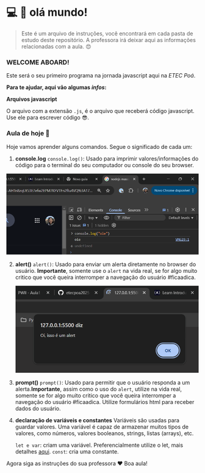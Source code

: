 # :computer: :turtle: olá mundo! 


> Este é um arquivo de instruções, você encontrará em cada pasta de estudo deste repositório. A professora irá deixar aqui as informações relacionadas com a aula. :heart_eyes:

### WELCOME ABOARD!

Este será o seu primeiro programa na jornada javascript aqui na *ETEC Poá*.

**Para te ajudar, aqui vão algumas *infos*:**

**Arquivos javascript**

O arquivo com a extensão `.js`, é o arquivo que receberá código javascript. Use ele para escrever código :sunglasses:.

### Aula de hoje :blue_book:

Hoje vamos aprender alguns comandos. Segue o significado de cada um:

1. **console.log** 
   `console.log()`: Usado para imprimir valores/informações do código para o terminal do seu computador ou console do seu browser.

  ![alt text](./assets/console-browser.png)

2. **alert()**
   `alert()`: Usado para enviar um alerta diretamente no browser do usuário. **Importante**, somente use o `alert` na vida real, se for algo muito critico que você queira interromper a navegação do usuário #ficaadica.

   ![alt text](./assets/alert.png) 

3. **prompt()**
   `prompt()`: Usado para permitir que o usuário responda a um alerta.**Importante**, assim como o uso do `alert`, utilize na vida real, somente se for algo muito critico que você queira interromper a navegação do usuário #ficaadica. Utilize formulários html para receber dados do usuário.

4. **declaração de variáveis e constantes** 
   Variáveis são usadas para guardar valores. Uma variável é capaz de armazenar muitos tipos de valores, como números, valores booleanos, strings, listas (arrays), etc.

   `let e var`: criam uma variável. Preferencialmente utilize o let, mais detalhes [aqui](https://developer.mozilla.org/pt-BR/docs/Web/JavaScript/Reference/Statements/let#descri%C3%A7%C3%A3o).
   `const`: cria uma constante.


Agora siga as instruções do sua professora :heart:
Boa aula!